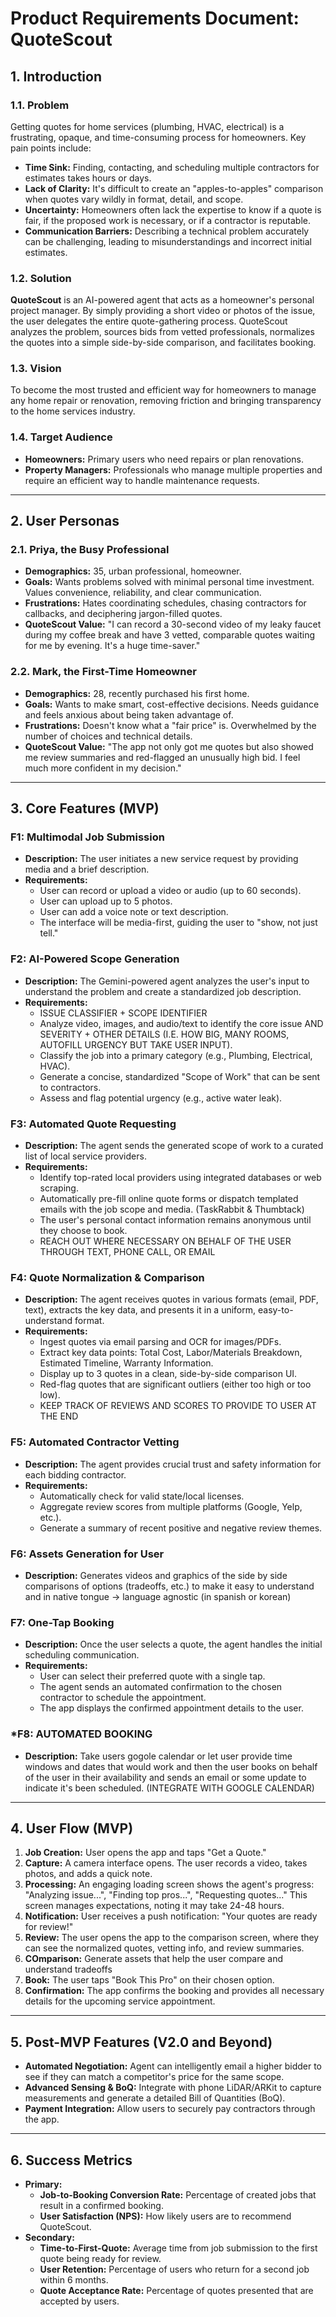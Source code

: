 # Product Requirements Document: QuoteScout

## 1. Introduction

### 1.1. Problem
Getting quotes for home services (plumbing, HVAC, electrical) is a frustrating, opaque, and time-consuming process for homeowners. Key pain points include:
- **Time Sink:** Finding, contacting, and scheduling multiple contractors for estimates takes hours or days.
- **Lack of Clarity:** It's difficult to create an "apples-to-apples" comparison when quotes vary wildly in format, detail, and scope.
- **Uncertainty:** Homeowners often lack the expertise to know if a quote is fair, if the proposed work is necessary, or if a contractor is reputable.
- **Communication Barriers:** Describing a technical problem accurately can be challenging, leading to misunderstandings and incorrect initial estimates.

### 1.2. Solution
**QuoteScout** is an AI-powered agent that acts as a homeowner's personal project manager. By simply providing a short video or photos of the issue, the user delegates the entire quote-gathering process. QuoteScout analyzes the problem, sources bids from vetted professionals, normalizes the quotes into a simple side-by-side comparison, and facilitates booking.

### 1.3. Vision
To become the most trusted and efficient way for homeowners to manage any home repair or renovation, removing friction and bringing transparency to the home services industry.

### 1.4. Target Audience
- **Homeowners:** Primary users who need repairs or plan renovations.
- **Property Managers:** Professionals who manage multiple properties and require an efficient way to handle maintenance requests.

---

## 2. User Personas

### 2.1. Priya, the Busy Professional
- **Demographics:** 35, urban professional, homeowner.
- **Goals:** Wants problems solved with minimal personal time investment. Values convenience, reliability, and clear communication.
- **Frustrations:** Hates coordinating schedules, chasing contractors for callbacks, and deciphering jargon-filled quotes.
- **QuoteScout Value:** "I can record a 30-second video of my leaky faucet during my coffee break and have 3 vetted, comparable quotes waiting for me by evening. It's a huge time-saver."

### 2.2. Mark, the First-Time Homeowner
- **Demographics:** 28, recently purchased his first home.
- **Goals:** Wants to make smart, cost-effective decisions. Needs guidance and feels anxious about being taken advantage of.
- **Frustrations:** Doesn't know what a "fair price" is. Overwhelmed by the number of choices and technical details.
- **QuoteScout Value:** "The app not only got me quotes but also showed me review summaries and red-flagged an unusually high bid. I feel much more confident in my decision."

---

## 3. Core Features (MVP)

### F1: Multimodal Job Submission
- **Description:** The user initiates a new service request by providing media and a brief description.
- **Requirements:**
    - User can record or upload a video or audio (up to 60 seconds).
    - User can upload up to 5 photos.
    - User can add a voice note or text description.
    - The interface will be media-first, guiding the user to "show, not just tell."

### F2: AI-Powered Scope Generation
- **Description:** The Gemini-powered agent analyzes the user's input to understand the problem and create a standardized job description.
- **Requirements:**
    - ISSUE CLASSIFIER + SCOPE IDENTIFIER
    - Analyze video, images, and audio/text to identify the core issue AND SEVERITY + OTHER DETAILS (I.E. HOW BIG, MANY ROOMS, AUTOFILL URGENCY BUT TAKE USER INPUT).
    - Classify the job into a primary category (e.g., Plumbing, Electrical, HVAC).
    - Generate a concise, standardized "Scope of Work" that can be sent to contractors.
    - Assess and flag potential urgency (e.g., active water leak).

### F3: Automated Quote Requesting
- **Description:** The agent sends the generated scope of work to a curated list of local service providers.
- **Requirements:**
    - Identify top-rated local providers using integrated databases or web scraping.
    - Automatically pre-fill online quote forms or dispatch templated emails with the job scope and media. (TaskRabbit & Thumbtack)
    - The user's personal contact information remains anonymous until they choose to book.
    - REACH OUT WHERE NECESSARY ON BEHALF OF THE USER THROUGH TEXT, PHONE CALL, OR EMAIL

### F4: Quote Normalization & Comparison
- **Description:** The agent receives quotes in various formats (email, PDF, text), extracts the key data, and presents it in a uniform, easy-to-understand format.
- **Requirements:**
    - Ingest quotes via email parsing and OCR for images/PDFs.
    - Extract key data points: Total Cost, Labor/Materials Breakdown, Estimated Timeline, Warranty Information.
    - Display up to 3 quotes in a clean, side-by-side comparison UI.
    - Red-flag quotes that are significant outliers (either too high or too low).
    - KEEP TRACK OF REVIEWS AND SCORES TO PROVIDE TO USER AT THE END

### F5: Automated Contractor Vetting
- **Description:** The agent provides crucial trust and safety information for each bidding contractor.
- **Requirements:**
    - Automatically check for valid state/local licenses.
    - Aggregate review scores from multiple platforms (Google, Yelp, etc.).
    - Generate a summary of recent positive and negative review themes.

### F6: Assets Generation for User
- **Description:** Generates videos and graphics of the side by side comparisons of options (tradeoffs, etc.) to make it easy to understand and in native tongue -> language agnostic (in spanish or korean)

### F7: One-Tap Booking
- **Description:** Once the user selects a quote, the agent handles the initial scheduling communication.
- **Requirements:**
    - User can select their preferred quote with a single tap.
    - The agent sends an automated confirmation to the chosen contractor to schedule the appointment.
    - The app displays the confirmed appointment details to the user.

### *F8: AUTOMATED BOOKING
- **Description:** Take users gogole calendar or let user provide time windows and dates that would work and then the user books on behalf of the user in their availability and sends an email or some update to indicate it's been scheduled. (INTEGRATE WITH GOOGLE CALENDAR)

---

## 4. User Flow (MVP)

1.  **Job Creation:** User opens the app and taps "Get a Quote."
2.  **Capture:** A camera interface opens. The user records a video, takes photos, and adds a quick note.
3.  **Processing:** An engaging loading screen shows the agent's progress: "Analyzing issue...", "Finding top pros...", "Requesting quotes..." This screen manages expectations, noting it may take 24-48 hours.
4.  **Notification:** User receives a push notification: "Your quotes are ready for review!"
5.  **Review:** The user opens the app to the comparison screen, where they can see the normalized quotes, vetting info, and review summaries.
6.  **COmparison:** Generate assets that help the user compare and understand tradeoffs
6.  **Book:** The user taps "Book This Pro" on their chosen option.
7.  **Confirmation:** The app confirms the booking and provides all necessary details for the upcoming service appointment.

---

## 5. Post-MVP Features (V2.0 and Beyond)

- **Automated Negotiation:** Agent can intelligently email a higher bidder to see if they can match a competitor's price for the same scope.
- **Advanced Sensing & BoQ:** Integrate with phone LiDAR/ARKit to capture measurements and generate a detailed Bill of Quantities (BoQ).
- **Payment Integration:** Allow users to securely pay contractors through the app.

---

## 6. Success Metrics

- **Primary:**
    - **Job-to-Booking Conversion Rate:** Percentage of created jobs that result in a confirmed booking.
    - **User Satisfaction (NPS):** How likely users are to recommend QuoteScout.
- **Secondary:**
    - **Time-to-First-Quote:** Average time from job submission to the first quote being ready for review.
    - **User Retention:** Percentage of users who return for a second job within 6 months.
    - **Quote Acceptance Rate:** Percentage of quotes presented that are accepted by users.